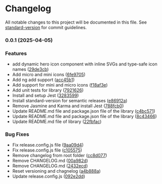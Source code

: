 # Changelog

All notable changes to this project will be documented in this file. See [standard-version](https://github.com/conventional-changelog/standard-version) for commit guidelines.

### 0.0.1 (2025-04-05)


### Features

* add dynamic hero icon component with inline SVGs and type-safe icon names ([29de3cb](https://github.com/atheodosiou/ngx-heroicons/commit/29de3cbda66fdbc120d318412ad30d43278f42a9))
* Add micro and mini icons ([6fe9705](https://github.com/atheodosiou/ngx-heroicons/commit/6fe9705f8df221d3caa6c3a4dc322447518d76d6))
* Add ng add support ([acc45b1](https://github.com/atheodosiou/ngx-heroicons/commit/acc45b16069a8f1224de0e578b00e4d63aecb060))
* Add support for mini and micro icons ([f18af3e](https://github.com/atheodosiou/ngx-heroicons/commit/f18af3e917b45178ffc69e3669d57d572e762d42))
* Add unit tests for library ([7921626](https://github.com/atheodosiou/ngx-heroicons/commit/7921626592ebb03d08d7b07e20659072da4ee6d2))
* Install and setup Jest ([3283599](https://github.com/atheodosiou/ngx-heroicons/commit/3283599db54e09d39e7a83a3656f46499dcf8e4f))
* Install standard-version for semantic releases ([e86912a](https://github.com/atheodosiou/ngx-heroicons/commit/e86912ae5049a5cd7b4fe2a64a7415ff00441aa1))
* Remove Jasmine and Karma and install Jest ([788fcb0](https://github.com/atheodosiou/ngx-heroicons/commit/788fcb0298bea7fff9fc6e4a3b5763bd54609910))
* Update README.md file and package.json file of the library ([c4bc571](https://github.com/atheodosiou/ngx-heroicons/commit/c4bc5710df96e7ccf4efd02fb7899aa430ae3494))
* Update README.md file and package.json file of the library ([8c43466](https://github.com/atheodosiou/ngx-heroicons/commit/8c434664d9c7d119798c6bd85ce1a40d577d6a90))
* Update README.md file of library ([22fbfac](https://github.com/atheodosiou/ngx-heroicons/commit/22fbfac56c4307e1db61c87b13a1027b1100ad40))


### Bug Fixes

* Fix release.config.js file ([9aa09d4](https://github.com/atheodosiou/ngx-heroicons/commit/9aa09d4d01c2ef25b5f2ac82197e658525adddb6))
* Fix release.config.js file ([c105575](https://github.com/atheodosiou/ngx-heroicons/commit/c1055756fd7bc1a5db1384a3c8b54aec58dce1e3))
* Remove changelog from root folder ([cc8d077](https://github.com/atheodosiou/ngx-heroicons/commit/cc8d07751554086c6f1287d66990e3e1eaa96437))
* Remove CHANGELOG.md ([00a982d](https://github.com/atheodosiou/ngx-heroicons/commit/00a982dd3e26df449d48c347656faddd7418dd30))
* Remove CHANGELOG.md ([2432ecd](https://github.com/atheodosiou/ngx-heroicons/commit/2432ecdbc3bbb4a4770229a03bc17887116c687e))
* Reset versioning and chagnelog ([a4b888a](https://github.com/atheodosiou/ngx-heroicons/commit/a4b888a2cf07069fe67252dae8b3004aa7867fb8))
* Update release.config.js ([092e2dd](https://github.com/atheodosiou/ngx-heroicons/commit/092e2dd5eb806146eca3eef3312667758d7bf689))
